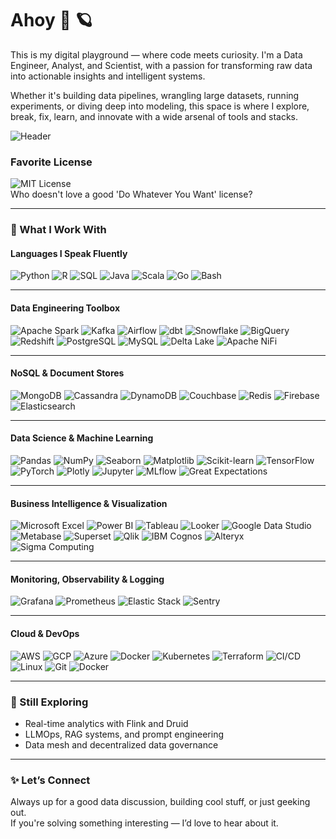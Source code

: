 # Ahoy 👋 🪐

This is my digital playground — where code meets curiosity. I'm a Data Engineer, Analyst, and Scientist, with a passion for transforming raw data into actionable insights and intelligent systems.

Whether it's building data pipelines, wrangling large datasets, running experiments, or diving deep into modeling, this space is where I explore, break, fix, learn, and innovate with a wide arsenal of tools and stacks.


![Header](https://github.com/wesonga/wesonga/blob/main/bob.gif)

### Favorite License

![MIT License](https://img.shields.io/badge/License-MIT-yellow.svg) <br />
Who doesn't love a good 'Do Whatever You Want' license?

---

### 🔬 What I Work With

#### Languages I Speak Fluently

![Python](https://img.shields.io/badge/-Python-000?&logo=Python)
![R](https://img.shields.io/badge/-R-000?&logo=R)
![SQL](https://img.shields.io/badge/-SQL-000?&logo=MySQL)
![Java](https://img.shields.io/badge/-Java-000?&logo=Java)
![Scala](https://img.shields.io/badge/-Scala-000?&logo=Scala)
![Go](https://img.shields.io/badge/-Go-000?&logo=Go)
![Bash](https://img.shields.io/badge/-Bash-000?&logo=GNU%20Bash)

---

#### Data Engineering Toolbox

![Apache Spark](https://img.shields.io/badge/-Apache_Spark-000?&logo=Apache%20Spark)
![Kafka](https://img.shields.io/badge/-Kafka-000?&logo=Apache%20Kafka)
![Airflow](https://img.shields.io/badge/-Apache_Airflow-000?&logo=Apache%20Airflow)
![dbt](https://img.shields.io/badge/-dbt-000?&logo=dbt%20Labs)
![Snowflake](https://img.shields.io/badge/-Snowflake-000?&logo=Snowflake)
![BigQuery](https://img.shields.io/badge/-BigQuery-000?&logo=Google%20Cloud)
![Redshift](https://img.shields.io/badge/-Redshift-000?&logo=Amazon%20Redshift)
![PostgreSQL](https://img.shields.io/badge/-PostgreSQL-000?&logo=PostgreSQL)
![MySQL](https://img.shields.io/badge/-MySQL-000?&logo=MySQL)
![Delta Lake](https://img.shields.io/badge/-Delta_Lake-000?&logo=Delta)
![Apache NiFi](https://img.shields.io/badge/-Apache_NiFi-000?&logo=Apache)

---

#### NoSQL & Document Stores

![MongoDB](https://img.shields.io/badge/-MongoDB-000?&logo=MongoDB)
![Cassandra](https://img.shields.io/badge/-Cassandra-000?&logo=Apache%20Cassandra)
![DynamoDB](https://img.shields.io/badge/-DynamoDB-000?&logo=Amazon%20DynamoDB)
![Couchbase](https://img.shields.io/badge/-Couchbase-000?&logo=Couchbase)
![Redis](https://img.shields.io/badge/-Redis-000?&logo=Redis)
![Firebase](https://img.shields.io/badge/-Firebase-000?&logo=Firebase)
![Elasticsearch](https://img.shields.io/badge/-Elasticsearch-000?&logo=Elasticsearch)

---

#### Data Science & Machine Learning

![Pandas](https://img.shields.io/badge/-Pandas-000?&logo=Pandas)
![NumPy](https://img.shields.io/badge/-NumPy-000?&logo=NumPy)
![Seaborn](https://img.shields.io/badge/-Seaborn-000?&logo=Seaborn)
![Matplotlib](https://img.shields.io/badge/-Matplotlib-000?&logo=Matplotlib)
![Scikit-learn](https://img.shields.io/badge/-Scikit--learn-000?&logo=scikit-learn)
![TensorFlow](https://img.shields.io/badge/-TensorFlow-000?&logo=TensorFlow)
![PyTorch](https://img.shields.io/badge/-PyTorch-000?&logo=PyTorch)
![Plotly](https://img.shields.io/badge/-Plotly-000?&logo=Plotly)
![Jupyter](https://img.shields.io/badge/-Jupyter-000?&logo=Jupyter)
![MLflow](https://img.shields.io/badge/-MLflow-000?&logo=MLflow)
![Great Expectations](https://img.shields.io/badge/-Great_Expectations-000?&logo=Great%20Expectations)

---

#### Business Intelligence & Visualization

![Microsoft Excel](https://img.shields.io/badge/-Microsoft_Excel-000?&logo=Microsoft%20Excel)
![Power BI](https://custom-icon-badges.demolab.com/badge/Power%20BI-F1C912?logo=power-bi&logoColor=fff)
![Tableau](https://custom-icon-badges.demolab.com/badge/Tableau-0176D3?logo=tableau&logoColor=fff)
![Looker](https://img.shields.io/badge/-Looker-000?&logo=Looker)
![Google Data Studio](https://img.shields.io/badge/-Google_Data_Studio-000?&logo=Google%20Analytics)
![Metabase](https://img.shields.io/badge/-Metabase-000?&logo=Metabase)
![Superset](https://img.shields.io/badge/-Apache_Superset-000?&logo=Apache)
![Qlik](https://img.shields.io/badge/-Qlik-000?&logo=Qlik)
![IBM Cognos](https://img.shields.io/badge/-IBM_Cognos-000?&logo=IBM)
![Alteryx](https://img.shields.io/badge/-Alteryx-000?&logo=Alteryx)
![Sigma Computing](https://img.shields.io/badge/-Sigma_Computing-000?&logo=Sigma)

---

#### Monitoring, Observability & Logging

![Grafana](https://img.shields.io/badge/-Grafana-000?&logo=Grafana)
![Prometheus](https://img.shields.io/badge/-Prometheus-000?&logo=Prometheus)
![Elastic Stack](https://img.shields.io/badge/-ELK_Stack-000?&logo=Elasticsearch)
![Sentry](https://img.shields.io/badge/-Sentry-000?&logo=Sentry)

---

#### Cloud & DevOps

![AWS](https://img.shields.io/badge/-AWS-000?&logo=Amazon%20AWS)
![GCP](https://img.shields.io/badge/-GCP-000?&logo=Google%20Cloud)
![Azure](https://img.shields.io/badge/-Azure-000?&logo=Microsoft%20Azure)
![Docker](https://img.shields.io/badge/-Docker-000?&logo=Docker)
![Kubernetes](https://img.shields.io/badge/-Kubernetes-000?&logo=Kubernetes)
![Terraform](https://img.shields.io/badge/-Terraform-000?&logo=Terraform)
![CI/CD](https://img.shields.io/badge/-CI/CD-000?&logo=CircleCI)
![Linux](https://img.shields.io/badge/-Linux-000?&logo=Linux)
![Git](https://img.shields.io/badge/-Git-000?&logo=Git)
![Docker](https://img.shields.io/badge/Docker-000?logo=docker)

---

### 🧭 Still Exploring

- Real-time analytics with Flink and Druid  
- LLMOps, RAG systems, and prompt engineering  
- Data mesh and decentralized data governance  

---

### ✨ Let’s Connect

Always up for a good data discussion, building cool stuff, or just geeking out.  
If you're solving something interesting — I’d love to hear about it.
